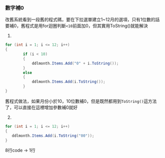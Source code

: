 ### 數字補0
改舊系統看到一段舊的程式碼，要在下拉選單建立1~12月的選項，只有1位數的話要補0，舊程式是用for迴圈判斷`<10`前面加0，但其實用ToString()就能解決
  
1.
```c#
for (int i = 1; i <= 12; i++)
{
        if (i < 10)
        {
            ddlmonth.Items.Add("0" + i.ToString());
        }
        else
        {
            ddlmonth.Items.Add(i.ToString());
        }
}
```
舊程式做法，如果月份小於10，10位數補0，但是既然都用到`ToString()`這方法了，可以直接在這裡增加參數補0就好  
  
2.
```c#
for (int i = 1; i <= 12; i++)
{
   ddlmonth.Items.Add(i.ToString("00"));
}
```
8行code → 1行

